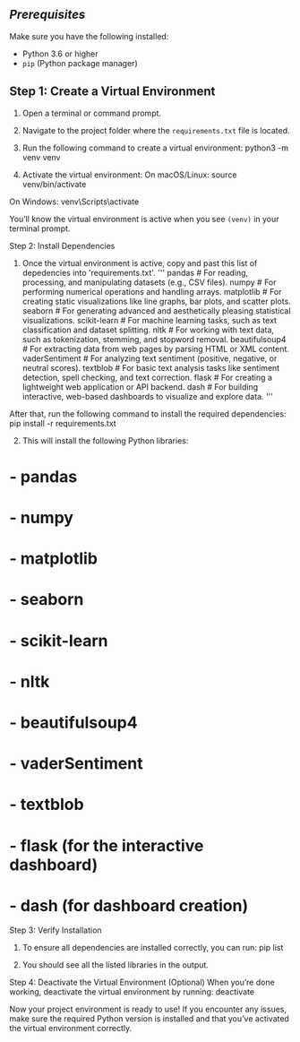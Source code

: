 ## *****Prerequisites*****

Make sure you have the following installed:
- Python 3.6 or higher
- `pip` (Python package manager)

## Step 1: Create a Virtual Environment

1. Open a terminal or command prompt.
2. Navigate to the project folder where the `requirements.txt` file is located.
3. Run the following command to create a virtual environment:
python3 -m venv venv

4. Activate the virtual environment:
On macOS/Linux:
source venv/bin/activate

On Windows:
venv\Scripts\activate

You’ll know the virtual environment is active when you see `(venv)` in your terminal prompt.

Step 2: Install Dependencies
1. Once the virtual environment is active, copy and past this list of depedencies into 'requirements.txt'.
'''
pandas               # For reading, processing, and manipulating datasets (e.g., CSV files).
numpy                # For performing numerical operations and handling arrays.
matplotlib           # For creating static visualizations like line graphs, bar plots, and scatter plots.
seaborn              # For generating advanced and aesthetically pleasing statistical visualizations.
scikit-learn         # For machine learning tasks, such as text classification and dataset splitting.
nltk                 # For working with text data, such as tokenization, stemming, and stopword removal.
beautifulsoup4       # For extracting data from web pages by parsing HTML or XML content.
vaderSentiment       # For analyzing text sentiment (positive, negative, or neutral scores).
textblob             # For basic text analysis tasks like sentiment detection, spell checking, and text correction.
flask                # For creating a lightweight web application or API backend.
dash                 # For building interactive, web-based dashboards to visualize and explore data.
'''

After that, run the following command to install the required dependencies:
pip install -r requirements.txt

2. This will install the following Python libraries:
#    - pandas
#    - numpy
#    - matplotlib
#    - seaborn
#    - scikit-learn
#    - nltk
#    - beautifulsoup4
#    - vaderSentiment
#    - textblob
#    - flask (for the interactive dashboard)
#    - dash (for dashboard creation)

Step 3: Verify Installation
1. To ensure all dependencies are installed correctly, you can run:
pip list

2. You should see all the listed libraries in the output.

Step 4: Deactivate the Virtual Environment (Optional)
When you’re done working, deactivate the virtual environment by running:
deactivate

Now your project environment is ready to use! If you encounter any issues, make sure the required Python version is installed and that you’ve activated the virtual environment correctly.

